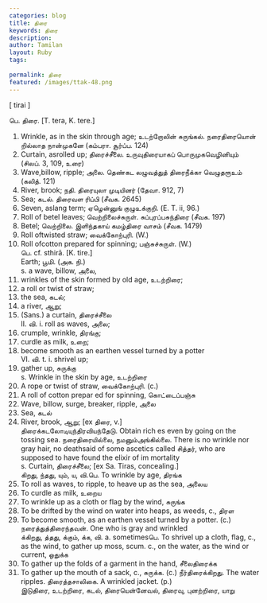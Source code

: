 ```yaml
---
categories: blog
title: திரை
keywords: திரை
description: 
author: Tamilan
layout: Ruby
tags: 
 
permalink: திரை
featured: /images/ttak-48.png
---
```

  
[ tirai ]  
  
பெ. திரை. [T. tera, K. tere.]  
1. Wrinkle, as in the skin through age; உடற்றோலின் சுருங்கல். நரைதிரையொன் றில்லாத நான்முகனே (கம்பரா. சூர்ப்ப. 124)  
2. Curtain, asrolled up; திரைச்சீலை. உருவுதிரையாகப் பொருமுகவெழினியும் (சிலப். 3, 109, உரை)  
3. Wave,billow, ripple; அலை. தெண்கட லழுவத்துத் திரைநீக்கா வெழுதரூஉம் (கலித். 121)  
4. River, brook; நதி. திரையுலா முடியினர் (தேவா. 912, 7)  
5. Sea; கடல். திரைவள ரிப்பி (சீவக. 2645)  
6. Seven, aslang term; ஏழென்னுங் குழுஉக்குறி. (E. T. ii, 96.)  
7. Roll of betel leaves; வெற்றிலைச்சுருள். சுப்புரப்பசுந்திரை (சீவக. 197)  
8. Betel; வெற்றிலை. இளிந்தகாய் கமழ்திரை வாசம் (சீவக. 1479)  
9. Roll oftwisted straw; வைக்கோற்புரி. (W.)  
10. Roll ofcotton prepared for spinning; பஞ்சுச்சுருள். (W.)  
பெ. cf. sthirā. [K. tire.]  
Earth; பூமி. (அக. நி.)  
s. a wave, billow, அலை,  
2. wrinkles of the skin formed by old age, உடற்றிரை;  
3. a roll or twist of straw;  
4. the sea, கடல்;  
6. a river, ஆறு;  
7. (Sans.) a curtain, திரைச்சீலை  
II. வி. i. roll as waves, அலை;  
2. crumple, wrinkle, திரங்கு;  
3. curdle as milk, உறை;  
4. become smooth as an earthen vessel turned by a potter  
VI. வி. t. i. shrivel up;  
2. gather up, சுருக்கு  
s. Wrinkle in the skin by age, உடற்றிரை  
2. A rope or twist of straw, வைக்கோற்புரி. (c.)  
3. A roll of cotton prepar ed for spinning, கொட்டைப்பஞ்சு  
4. Wave, billow, surge, breaker, ripple, அலை  
5. Sea, கடல்  
6. River, brook, ஆறு; [ex திரை, v.]  
திரைக்கடலோடியுந்திரவியந்தேடு. Obtain rich es even by going on the tossing sea. நரைதிரையில்லை, நமனும்அங்கில்லை. There is no wrinkle nor gray hair, no deathsaid of some ascetics called சித்தர், who are supposed to have found the elixir of im mortality  
s. Curtain, திரைச்சீலை; [ex Sa. Tiras, concealing.]  
கிறது, ந்தது, யும், ய, வி.பெ. To wrinkle by age, திரங்க  
2. To roll as waves, to ripple, to heave up as the sea, அலைய  
3. To curdle as milk, உறைய  
4. To wrinkle up as a cloth or flag by the wind, சுருங்க  
5. To be drifted by the wind on water into heaps, as weeds, c., திரள  
6. To become smooth, as an earthen vessel turned by a potter. (c.) நரைத்துத்திரைந்தவன். One who is gray and wrinkled  
க்கிறது, த்தது, க்கும், க்க, வி. a. sometimesபெ. To shrivel up a cloth, flag, c., as the wind, to gather up moss, scum. c., on the water, as the wind or current, ஒதுக்க  
2. To gather up the folds of a garment in the hand, சீலைதிரைக்க  
3. To gather up the mouth of a sack, c., சுருக்க. (c.) நீர்திரைக்கிறது. The water ripples. திரைத்தசாலிகை. A wrinkled jacket. (p.)  
இடுதிரை, உடற்றிரை, கடல், திரையென்னேவல், திரைவு, புனற்றிரை, யாறு